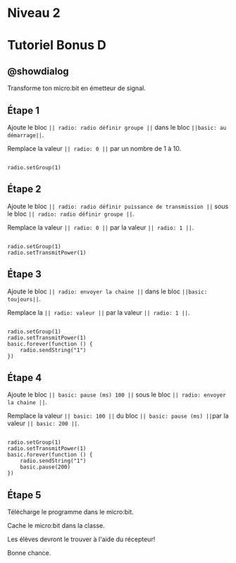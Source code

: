 # Niveau 2

# Tutoriel Bonus D

## @showdialog

Transforme ton micro:bit en émetteur de signal.

## Étape 1

Ajoute le bloc ``|| radio: radio définir groupe ||`` dans le bloc ``||basic: au démarrage||``.

Remplace la valeur ``|| radio: 0 ||`` par un nombre de 1 à 10.


```blocks

radio.setGroup(1)

```

## Étape 2

Ajoute le bloc ``|| radio: radio définir puissance de transmission ||`` sous le bloc ``|| radio: radio définir groupe ||``.

Remplace la valeur ``|| radio: 0 ||`` par la valeur ``|| radio: 1 ||``.


```blocks

radio.setGroup(1)
radio.setTransmitPower(1)

```

## Étape 3

Ajoute le bloc ``|| radio: envoyer la chaine ||`` dans le bloc ``||basic: toujours||``.

Remplace la ``|| radio: valeur ||`` par la valeur ``|| radio: 1 ||``.


```blocks

radio.setGroup(1)
radio.setTransmitPower(1)
basic.forever(function () {
    radio.sendString("1")
})

```

## Étape 4

Ajoute le bloc ``|| basic: pause (ms) 100 ||`` sous le bloc ``|| radio: envoyer la chaine ||``.

Remplace la valeur ``|| basic: 100 ||`` du bloc ``|| basic: pause (ms) ||``par la valeur ``|| basic: 200 ||``.


```blocks

radio.setGroup(1)
radio.setTransmitPower(1)
basic.forever(function () {
    radio.sendString("1")
    basic.pause(200)
})

```

## Étape 5

Télécharge le programme dans le micro:bit.

Cache le micro:bit dans la classe.

Les élèves devront le trouver à l'aide du récepteur! 

Bonne chance.